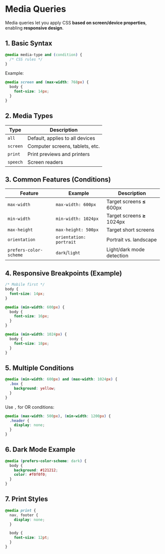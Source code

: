 # Media Queries

Media queries let you apply CSS **based on screen/device properties**, enabling **responsive design**.

## 1. Basic Syntax

```css
@media media-type and (condition) {
  /* CSS rules */
}
```

Example:

```css
@media screen and (max-width: 768px) {
  body {
    font-size: 14px;
  }
}
```

## 2. Media Types

| Type     | Description                     |
| -------- | ------------------------------- |
| `all`    | Default, applies to all devices |
| `screen` | Computer screens, tablets, etc. |
| `print`  | Print previews and printers     |
| `speech` | Screen readers                  |

## 3. Common Features (Conditions)

| Feature                | Example                 | Description                 |
| ---------------------- | ----------------------- | --------------------------- |
| `max-width`            | `max-width: 600px`      | Target screens **≤** 600px  |
| `min-width`            | `min-width: 1024px`     | Target screens **≥** 1024px |
| `max-height`           | `max-height: 500px`     | Target short screens        |
| `orientation`          | `orientation: portrait` | Portrait vs. landscape      |
| `prefers-color-scheme` | `dark`/`light`          | Light/dark mode detection   |

## 4. Responsive Breakpoints (Example)

```css
/* Mobile first */
body {
  font-size: 14px;
}

@media (min-width: 600px) {
  body {
    font-size: 16px;
  }
}

@media (min-width: 1024px) {
  body {
    font-size: 18px;
  }
}
```

## 5. Multiple Conditions

```css
@media (min-width: 600px) and (max-width: 1024px) {
  .box {
    background: yellow;
  }
}
```

Use `,` for OR conditions:

```css
@media (max-width: 500px), (min-width: 1200px) {
  .header {
    display: none;
  }
}
```

## 6. Dark Mode Example

```css
@media (prefers-color-scheme: dark) {
  body {
    background: #121212;
    color: #f0f0f0;
  }
}
```

## 7. Print Styles

```css
@media print {
  nav, footer {
    display: none;
  }

  body {
    font-size: 12pt;
  }
}
```
